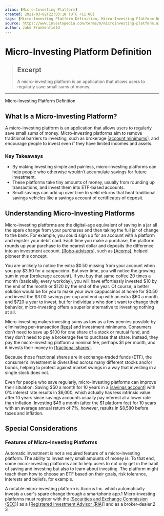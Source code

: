 ```yaml
---
alias: [Micro-Investing Platform]
created: 2021-03-02T22:03:18 (UTC +11:00)
tags: [Micro-Investing Platform Definition, Micro-Investing Platform Definition]
source: https://www.investopedia.com/terms/m/microinvesting-platform.asp
author: Jake Frankenfield
---
```


# Micro-Investing Platform Definition

> ## Excerpt
> A micro-investing platform is an application that allows users to regularly save small sums of money.

---

Micro-Investing Platform Definition
## What Is a Micro-Investing Platform?

A micro-investing platform is an application that allows users to regularly save small sums of money. Micro-investing platforms aim to remove traditional barriers to investing, such as brokerage [[account minimums]](https://www.investopedia.com/terms/m/minimum-balance.asp), and encourage people to invest even if they have limited incomes and assets.

### Key Takeaways

-   By making investing simple and painless, micro-investing platforms can help people who otherwise wouldn’t accumulate savings for future investment.
-   These platforms take tiny amounts of money, usually from rounding up transactions, and invest them into ETF-based accounts.
-   Small savings can add up over time to yield returns that beat traditional savings vehicles like a savings account of certificates of deposit.

## Understanding Micro-Investing Platforms

Micro-investing platforms are the digital-age equivalent of saving in a jar all the spare change from your purchases and then taking the full jar of change to the bank. For example, you could sign up for an account with a platform and register your debit card. Each time you make a purchase, the platform rounds up your purchase to the nearest dollar and deposits the difference into an investment account. [[Robo-advisors]](https://www.investopedia.com/terms/r/roboadvisor-roboadviser.asp), such as [[Acorns]](https://www.investopedia.com/articles/company-insights/090516/how-acorns-works-and-makes-money.asp), helped pioneer this concept.

You are unlikely to notice the extra $0.50 missing from your account when you pay $3.50 for a cappuccino. But over time, you will notice the growing sum in your [[brokerage account]](https://www.investopedia.com/terms/b/brokerageaccount.asp). If you buy that same coffee 20 times a month (basically, every workday), you will have effortlessly invested $10 by the end of the month or $120 by the end of the year. Of course, a better solution would be for you to make your own cappuccinos at home for $0.50 and invest the $3.00 savings per cup and end up with an extra $60 a month and $720 a year to invest, but for individuals who don’t want to change their behavior, micro-investing offers a superior alternative to investing nothing at all.

Micro-investing makes investing sums as low as a few pennies possible by eliminating per-transaction [[fees]](https://www.investopedia.com/terms/t/transaction-fees.asp) and investment minimums. Consumers don’t need to save up $100 for one share of a stock or mutual fund, and they don’t need to pay a brokerage fee to purchase that share. Instead, they pay the micro-investing platform a nominal fee, perhaps $1 per month, and it invests their money in [[fractional shares]](https://www.investopedia.com/terms/f/fractionalshare.asp).

Because those fractional shares are in exchange-traded funds (ETF), the consumer’s investment is diversified across many different stocks and/or bonds, helping to protect against market swings in a way that investing in a single stock does not.

Even for people who save regularly, micro-investing platforms can improve their situation. Saving $50 a month for 10 years in a [[savings account]](https://www.investopedia.com/terms/s/savingsaccount.asp) with 0% interest rate results in $6,000, which actually has less intrinsic value after 10 years since savings accounts usually pay interest at a lower rate than inflation. Investing $49 a month (after the $1 platform fee) for 10 years with an average annual return of 7%, however, results in $8,580 before taxes and inflation.

## Special Considerations

### Features of Micro-Investing Platforms

Automatic investment is not a required feature of a micro-investing platform. The ability to invest very small amounts of money is. To that end, some micro-investing platforms aim to help users to not only get in the habit of saving and investing but also to learn about investing. The platform might teach them how to choose an ETF based on their goals, risk tolerance, interests and beliefs, for example.

A notable micro-investing platform is Acorns Inc. which automatically invests a user's spare change through a smartphone app.1 Micro-investing platforms must register with the [[Securities and Exchange Commission (SEC)]](https://www.investopedia.com/terms/s/sec.asp) as a [[Registered Investment Advisor (RIA)]](https://www.investopedia.com/terms/r/ria.asp) and as a broker-dealer.2 3
